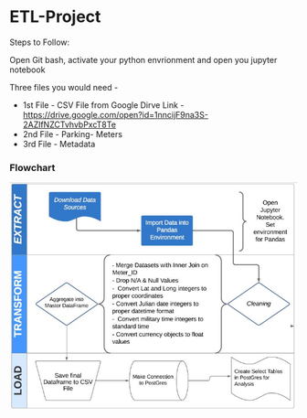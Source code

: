 # ETL-Project

Steps to Follow:

Open Git bash, activate your python envrionment and open you jupyter notebook

Three files you would need - 
  - 1st File - CSV File from Google Dirve Link - https://drive.google.com/open?id=1nncijF9na3S-2AZlfNZCTvhvbPxcT8Te
  - 2nd File - Parking- Meters
  - 3rd File - Metadata

### Flowchart 

![etl.png](etl.png)

